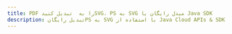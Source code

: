 ---title: PDF را به  تبدیل کنیدSVG، PS به SVG مبدل رایگان یا Java SDKdescription: تبدیل رایگانPS به SVG با استفاده از Java Cloud APIs & SDK همچنین اسناد PDF را در Cloud ایجاد، ویرایش و رندر کنید.---